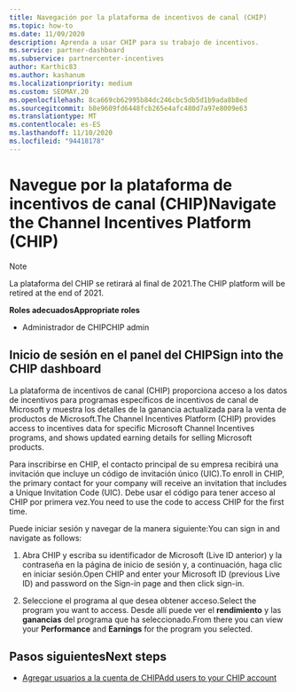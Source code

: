 ```yaml
---
title: Navegación por la plataforma de incentivos de canal (CHIP)
ms.topic: how-to
ms.date: 11/09/2020
description: Aprenda a usar CHIP para su trabajo de incentivos.
ms.service: partner-dashboard
ms.subservice: partnercenter-incentives
author: Karthic83
ms.author: kashanum
ms.localizationpriority: medium
ms.custom: SEOMAY.20
ms.openlocfilehash: 8ca669cb62995b84dc246cbc5db5d1b9ada8b8ed
ms.sourcegitcommit: b8e9609fd6448fcb265e4afc480d7a97e8009e63
ms.translationtype: MT
ms.contentlocale: es-ES
ms.lasthandoff: 11/10/2020
ms.locfileid: "94418178"
---
```

# <a name="navigate-the-channel-incentives-platform-chip"></a><span data-ttu-id="75c12-103">Navegue por la plataforma de incentivos de canal (CHIP)</span><span class="sxs-lookup"><span data-stu-id="75c12-103">Navigate the Channel Incentives Platform (CHIP)</span></span>

>[!NOTE]
><span data-ttu-id="75c12-104">La plataforma del CHIP se retirará al final de 2021.</span><span class="sxs-lookup"><span data-stu-id="75c12-104">The CHIP platform will be retired at the end of 2021.</span></span>

<span data-ttu-id="75c12-105">**Roles adecuados**</span><span class="sxs-lookup"><span data-stu-id="75c12-105">**Appropriate roles**</span></span>

- <span data-ttu-id="75c12-106">Administrador de CHIP</span><span class="sxs-lookup"><span data-stu-id="75c12-106">CHIP admin</span></span>

## <a name="sign-into-the-chip-dashboard"></a><span data-ttu-id="75c12-107">Inicio de sesión en el panel del CHIP</span><span class="sxs-lookup"><span data-stu-id="75c12-107">Sign into the CHIP dashboard</span></span>

<span data-ttu-id="75c12-108">La plataforma de incentivos de canal (CHIP) proporciona acceso a los datos de incentivos para programas específicos de incentivos de canal de Microsoft y muestra los detalles de la ganancia actualizada para la venta de productos de Microsoft.</span><span class="sxs-lookup"><span data-stu-id="75c12-108">The Channel Incentives Platform (CHIP) provides access to incentives data for specific Microsoft Channel Incentives programs, and shows updated earning details for selling Microsoft products.</span></span>

<span data-ttu-id="75c12-109">Para inscribirse en CHIP, el contacto principal de su empresa recibirá una invitación que incluye un código de invitación único (UIC).</span><span class="sxs-lookup"><span data-stu-id="75c12-109">To enroll in CHIP, the primary contact for your company will receive an invitation that includes a Unique Invitation Code (UIC).</span></span> <span data-ttu-id="75c12-110">Debe usar el código para tener acceso al CHIP por primera vez.</span><span class="sxs-lookup"><span data-stu-id="75c12-110">You need to use the code to access CHIP for the first time.</span></span>


<span data-ttu-id="75c12-111">Puede iniciar sesión y navegar de la manera siguiente:</span><span class="sxs-lookup"><span data-stu-id="75c12-111">You can sign in and navigate as follows:</span></span>

1. <span data-ttu-id="75c12-112">Abra CHIP y escriba su identificador de Microsoft (Live ID anterior) y la contraseña en la página de inicio de sesión y, a continuación, haga clic en iniciar sesión.</span><span class="sxs-lookup"><span data-stu-id="75c12-112">Open CHIP and enter your Microsoft ID (previous Live ID) and password on the Sign-in page and then click sign-in.</span></span>
 
1. <span data-ttu-id="75c12-113">Seleccione el programa al que desea obtener acceso.</span><span class="sxs-lookup"><span data-stu-id="75c12-113">Select the program you want to access.</span></span>
<span data-ttu-id="75c12-114">Desde allí puede ver el **rendimiento** y las **ganancias** del programa que ha seleccionado.</span><span class="sxs-lookup"><span data-stu-id="75c12-114">From there you can view your **Performance** and **Earnings** for the program you selected.</span></span> 

## <a name="next-steps"></a><span data-ttu-id="75c12-115">Pasos siguientes</span><span class="sxs-lookup"><span data-stu-id="75c12-115">Next steps</span></span>

- [<span data-ttu-id="75c12-116">Agregar usuarios a la cuenta de CHIP</span><span class="sxs-lookup"><span data-stu-id="75c12-116">Add users to your CHIP account</span></span>](chip-users.md)